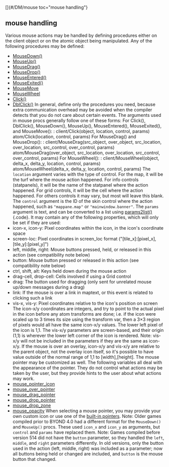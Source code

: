 []{#/DM/mouse toc="mouse handling"}
  ## mouse handling
  Various mouse actions may be handled by defining procedures either on
  the client object or on the atomic object being manipulated. Any of the
  following procedures may be defined:
  -   [MouseDown()](ref/client/proc/MouseDown)
  -   [MouseUp()](ref/client/proc/MouseUp)
  -   [MouseDrag()](ref/client/proc/MouseDrag)
  -   [MouseDrop()](ref/client/proc/MouseDrop)
  -   [MouseEntered()](ref/client/proc/MouseEntered)
  -   [MouseExited()](ref/client/proc/MouseExited)
  -   [MouseMove](ref/client/proc/MouseMove)
  -   [MouseWheel](ref/client/proc/MouseWheel)
  -   [Click()](ref/client/proc/Click)
  -   [DblClick()](ref/client/proc/DblClick)
  In general, define only the procedures you need, because extra
  communication overhead may be avoided when the compiler detects that you
  do not care about certain events.
  The arguments used in mouse procs generally follow one of these forms:
  For Click(), DblClick(), MouseDown(), MouseUp(), MouseEntered(), MouseExited(), and MouseMove():
  :   client/Click(object, location, control, params)\
      atom/Click(location, control, params)
  For MouseDrag() and MouseDrop():
  :   client/MouseDrag(src_object, over_object, src_location,
      over_location, src_control, over_control, params)\
      atom/MouseDrag(over_object, src_location, over_location,
      src_control, over_control, params)
  For MouseWheel():
  :   client/MouseWheel(object, delta_x, delta_y, location, control,
      params)\
      atom/MouseWheel(delta_x, delta_y, location, control, params)
  The `location` argument varies with the type of control. For the map, it
  will be the turf where the mouse action happened. For info controls
  (statpanels), it will be the name of the statpanel where the action
  happened. For grid controls, it will be the cell where the action
  happened. For others controls it may vary, but most will leave this
  blank.
  The `control` argument is the ID of the skin control where the action
  happened, such as `"mappane.map"` or `"mainwindow.banner"`.
  The `params` argument is text, and can be converted to a list using
  [params2list()](ref/proc/params2list){.code}. It may contain any of the
  following properties, which will only be set if they are used:
  -   icon-x, icon-y: Pixel coordinates within the icon, in the icon\'s
      coordinate space
  -   screen-loc: Pixel coordinates in screen_loc format
      (\"\[tile_x\]:\[pixel_x\],\[tile_y\]:\[pixel_y\]\")
  -   left, middle, right: Mouse buttons pressed, held, or released in
      this action (see compatibility note below)
  -   button: Mouse button pressed or released in this action (see
      compatibility note below)
  -   ctrl, shift, alt: Keys held down during the mouse action
  -   drag-cell, drop-cell: Cells involved if using a Grid control
  -   drag: The button used for dragging (only sent for unrelated mouse
      up/down messages during a drag)
  -   link: If the mouse is over a link in maptext, or this event is
      related to clicking such a link
  -   vis-x, vis-y: Pixel coordinates relative to the icon\'s position on
      screen
  The icon-x/y coordinates are integers, and try to point to the actual
  pixel in the icon before any atom transforms are done; i.e. if the icon
  were scaled up to 3 times its size using the transform var, then a 3×3
  region of pixels would all have the same icon-x/y values. The lower left
  pixel of the icon is 1,1. The vis-x/y parameters are screen-based, and
  their origin (1,1) is wherever the lower left corner of the icon is
  rendered.
  Note: vis-x/y will not be included in the parameters if they are the
  same as icon-x/y.
  If the mouse is over an overlay, icon-x/y and vis-x/y are relative to
  the parent object, not the overlay icon itself, so it\'s possible to
  have value outside of the normal range of 1,1 to \[width\],\[height\].
  The mouse pointer may be customized as well. The following variables all
  deal with the appearance of the pointer. They do not control what
  actions may be taken by the user, but they provide hints to the user
  about what actions may work.
  -   [mouse_pointer_icon](ref/client/var/mouse_pointer_icon)
  -   [mouse_over_pointer](ref/atom/var/mouse_over_pointer)
  -   [mouse_drag_pointer](ref/atom/var/mouse_drag_pointer)
  -   [mouse_drop_pointer](ref/atom/var/mouse_drop_pointer)
  -   [mouse_drop_zone](ref/atom/var/mouse_drop_zone)
  -   [mouse_opacity](ref/atom/var/mouse_opacity)
  When selecting a mouse pointer, you may provide your own custom icon or
  use one of the [built-in pointers](ref/DM/mouse/pointers).
  Note: Older games compiled prior to BYOND 4.0 had a different format for
  the `MouseDown()` and `MouseUp()` procs. These used `icon_x` and
  `icon_y` as arguments, but `control` and `params` have replaced them.
  Note: Games compiled before version 514 did not have the `button`
  parameter, so they handled the `left`, `middle`, and `right` parameters
  differently. In old versions, only the button used in the action (left,
  middle, right) was included as a parameter; now all buttons being held
  or changed are included, and `button` is the mouse button that changed.